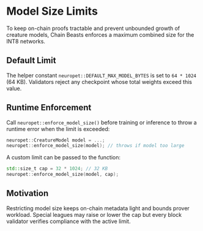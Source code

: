 # Model Size Limits

To keep on-chain proofs tractable and prevent unbounded growth of creature models, Chain Beasts enforces a maximum combined size for the INT8 networks.

## Default Limit

The helper constant `neuropet::DEFAULT_MAX_MODEL_BYTES` is set to `64 * 1024` (64 KB). Validators reject any checkpoint whose total weights exceed this value.

## Runtime Enforcement

Call `neuropet::enforce_model_size()` before training or inference to throw a runtime error when the limit is exceeded:

```cpp
neuropet::CreatureModel model = ...;
neuropet::enforce_model_size(model); // throws if model too large
```

A custom limit can be passed to the function:

```cpp
std::size_t cap = 32 * 1024; // 32 KB
neuropet::enforce_model_size(model, cap);
```

## Motivation

Restricting model size keeps on-chain metadata light and bounds prover workload. Special leagues may raise or lower the cap but every block validator verifies compliance with the active limit.
